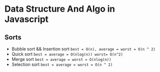 # Data Structure And Algo in Javascript

## Sorts

- Bubble sort && Insertion sort `best = O(n), average = worst = O(n ^ 2)`
- Quick sort `best = average = O(nlog(n)) worst= O(n^2)`
- Merge sort `best = average = worst = O(nlog(n))`
- Selection sort `best = average = worst = O(n ^ 2)`
